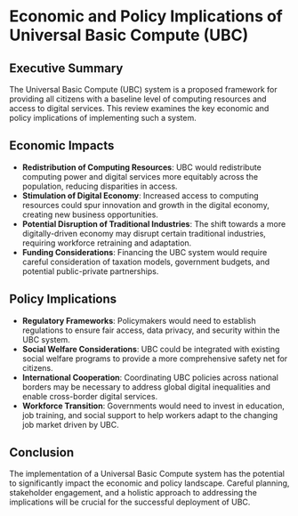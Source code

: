 # Economic and Policy Implications of Universal Basic Compute (UBC)

## Executive Summary
The Universal Basic Compute (UBC) system is a proposed framework for providing all citizens with a baseline level of computing resources and access to digital services. This review examines the key economic and policy implications of implementing such a system.

## Economic Impacts
- **Redistribution of Computing Resources**: UBC would redistribute computing power and digital services more equitably across the population, reducing disparities in access.
- **Stimulation of Digital Economy**: Increased access to computing resources could spur innovation and growth in the digital economy, creating new business opportunities.
- **Potential Disruption of Traditional Industries**: The shift towards a more digitally-driven economy may disrupt certain traditional industries, requiring workforce retraining and adaptation.
- **Funding Considerations**: Financing the UBC system would require careful consideration of taxation models, government budgets, and potential public-private partnerships.

## Policy Implications
- **Regulatory Frameworks**: Policymakers would need to establish regulations to ensure fair access, data privacy, and security within the UBC system.
- **Social Welfare Considerations**: UBC could be integrated with existing social welfare programs to provide a more comprehensive safety net for citizens.
- **International Cooperation**: Coordinating UBC policies across national borders may be necessary to address global digital inequalities and enable cross-border digital services.
- **Workforce Transition**: Governments would need to invest in education, job training, and social support to help workers adapt to the changing job market driven by UBC.

## Conclusion
The implementation of a Universal Basic Compute system has the potential to significantly impact the economic and policy landscape. Careful planning, stakeholder engagement, and a holistic approach to addressing the implications will be crucial for the successful deployment of UBC.
